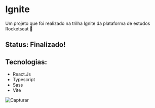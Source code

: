 # Ignite
Um projeto que foi realizado na trilha Ignite da plataforma de estudos Rocketseat 🚀

<h2> Status: Finalizado! </h2>

<h2> Tecnologias: </h2>

+ React.Js
+ Typescript
+ Sass
+ Vite

![Capturar](https://user-images.githubusercontent.com/66790414/185025437-064a3aec-289b-4160-b2d3-85c792604070.PNG)
